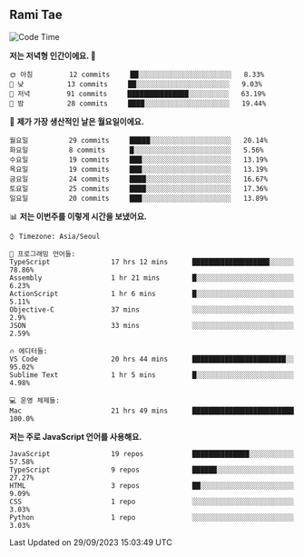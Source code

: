 ## Rami Tae

<!--START_SECTION:waka-->
![Code Time](http://img.shields.io/badge/Code%20Time-1%2C070%20hrs%2039%20mins-blue)

**저는 저녁형 인간이에요. 🦉** 

```text
🌞 아침         12 commits     ██░░░░░░░░░░░░░░░░░░░░░░░   8.33% 
🌆 낮　         13 commits     ██░░░░░░░░░░░░░░░░░░░░░░░   9.03% 
🌃 저녁         91 commits     ███████████████░░░░░░░░░░   63.19% 
🌙 밤　         28 commits     ████░░░░░░░░░░░░░░░░░░░░░   19.44%

```
📅 **제가 가장 생산적인 날은 월요일이에요.** 

```text
월요일          29 commits     █████░░░░░░░░░░░░░░░░░░░░   20.14% 
화요일          8 commits      █░░░░░░░░░░░░░░░░░░░░░░░░   5.56% 
수요일          19 commits     ███░░░░░░░░░░░░░░░░░░░░░░   13.19% 
목요일          19 commits     ███░░░░░░░░░░░░░░░░░░░░░░   13.19% 
금요일          24 commits     ████░░░░░░░░░░░░░░░░░░░░░   16.67% 
토요일          25 commits     ████░░░░░░░░░░░░░░░░░░░░░   17.36% 
일요일          20 commits     ███░░░░░░░░░░░░░░░░░░░░░░   13.89%

```


📊 **저는 이번주를 이렇게 시간을 보냈어요.** 

```text
⌚︎ Timezone: Asia/Seoul

💬 프로그래밍 언어들: 
TypeScript               17 hrs 12 mins      ███████████████████░░░░░░   78.86% 
Assembly                 1 hr 21 mins        █░░░░░░░░░░░░░░░░░░░░░░░░   6.23% 
ActionScript             1 hr 6 mins         █░░░░░░░░░░░░░░░░░░░░░░░░   5.11% 
Objective-C              37 mins             ░░░░░░░░░░░░░░░░░░░░░░░░░   2.9% 
JSON                     33 mins             ░░░░░░░░░░░░░░░░░░░░░░░░░   2.59%

🔥 에디터들: 
VS Code                  20 hrs 44 mins      ███████████████████████░░   95.02% 
Sublime Text             1 hr 5 mins         █░░░░░░░░░░░░░░░░░░░░░░░░   4.98%

💻 운영 체제들: 
Mac                      21 hrs 49 mins      █████████████████████████   100.0%

```

**저는 주로 JavaScript 언어를 사용해요.** 

```text
JavaScript               19 repos            ██████████████░░░░░░░░░░░   57.58% 
TypeScript               9 repos             ██████░░░░░░░░░░░░░░░░░░░   27.27% 
HTML                     3 repos             ██░░░░░░░░░░░░░░░░░░░░░░░   9.09% 
CSS                      1 repo              ░░░░░░░░░░░░░░░░░░░░░░░░░   3.03% 
Python                   1 repo              ░░░░░░░░░░░░░░░░░░░░░░░░░   3.03%

```



 Last Updated on 29/09/2023 15:03:49 UTC
<!--END_SECTION:waka-->
